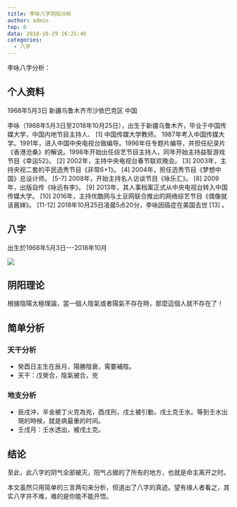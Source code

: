```yaml
---
title: 李咏八字阴阳分析
author: admin
top: 0
data: 2018-10-29 16:25:46
categories: 
  - 八字
---
```

李咏八字分析：

## 个人资料
1968年5月3日 新疆乌鲁木齐市沙依巴克区 中国

李咏（1968年5月3日至2018年10月25日），出生于新疆乌鲁木齐，毕业于中国传媒大学，中国内地节目主持人、 [1]  中国传媒大学教师。
1987年考入中国传媒大学。1991年，进入中国中央电视台做编导。1996年任专题片编导，并担任纪录片《香港沧桑》的解说。1998年开始出任综艺节目主持人，同年开始主持益智游戏节目《幸运52》。 [2]  2002年，主持中央电视台春节联欢晚会。 [3]  2003年，主持央视二套的平民选秀节目《非常6+1》。 [4]  2004年，担任选秀节目《梦想中国》总设计师。 [5-7]  2008年，开始主持名人访谈节目《咏乐汇》。 [8]  2009年，出版自传《咏远有李》。 [9]  2013年，其人事档案正式从中央电视台转入中国传媒大学。 [10]  2016年，主持优酷网与土豆网联合推出的网络综艺节目《偶像就该酱婶》。 [11-12]  2018年10月25日凌晨5点20分，李咏因癌症在美国去世 [13]  。



## 八字

出生於1968年5月3日---2018年10月

![](http://fs-image.pull.net.cn/18-10-29/3195259.jpg)

## 阴阳理论

根據陰陽太極理論，當一個人陰氣或者陽氣不存在時，那麼這個人就不存在了！

## 简单分析
### 天干分析
-  癸酉日主生在辰月，陽勝陰衰，需要補陰。
-  天干：戊癸合，陰氣被合，兇

### 地支分析
-  辰戌沖，辛金被丁火克為兇，酉戌刑，戌土被引動，戌土克壬水。等到壬水出現的時候，就是病最重的时间。
-  壬戌月：壬水透出，被戌土克。

## 结论
至此，此八字的阴气全部被灭，阳气占据的了所有的地方，也就是命主离开之时。

本文虽然只用简单的三言两句来分析，但道出了八字的真迹。望有缘人者看之，其实八字并不难，难的是你能不能开悟。
